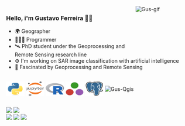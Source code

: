 <div>
  <img align="right" alt="Gus-gif" height="120" width="150" src="https://tenor.com/view/goku-sleepy-sleeping-dbz-gif-9473490.gif">
</div>

### Hello, i'm Gustavo Ferreira 👨🏻

- 🌍 Geographer
- 👨🏻‍💻 Programmer
- 🛰 PhD student under the Geoprocessing and Remote Sensing research line
- ⚙ I'm working on SAR image classification with artificial intelligence
- 🤩 Fascinated by Geoprocessing and Remote Sensing

<div style="display: inline_block"><br>
  <img align="center" alt="Gus-Python" height="40" width="50" src="https://raw.githubusercontent.com/devicons/devicon/master/icons/python/python-original.svg">
  <img align="center" alt="Gus-Jupyter" height="40" width="50" src="https://raw.githubusercontent.com/devicons/devicon/master/icons/jupyter/jupyter-original-wordmark.svg">
  <img align="center" alt="Gus-R" height="40" width="50" src="https://raw.githubusercontent.com/devicons/devicon/master/icons/r/r-original.svg">
  <img align="center" alt="Gus-Julia" height="40" width="50" src="https://raw.githubusercontent.com/devicons/devicon/master/icons/julia/julia-original.svg">
  <img align="center" alt="Gus-Postgre" height="40" width="50" src="https://raw.githubusercontent.com/devicons/devicon/master/icons/postgresql/postgresql-original.svg">
  <img align="center" alt="Gus-Qgis" height="40" width="50" src="https://upload.wikimedia.org/wikipedia/commons/9/91/QGIS_logo_new.svg">
</div>

##

<div>
  <img height="177" src="https://github-readme-stats.vercel.app/api?username=Gustavoohs&show_icons=true&theme=light&include_all_commits=true&count_private=true"/>
  <img height="180" src="https://github-readme-stats.vercel.app/api/top-langs/?username=Gustavoohs&layout=compact&langs_count=16&theme=light"/>
</div>
 
<div>
  <a href="https://www.instagram.com/gustavomassay" target="_blank"><img src="https://img.shields.io/badge/-Instagram-%23E4405F?style=for-the-badge&logo=instagram&logoColor=white" target="_blank"></a>
  <a href="https://www.linkedin.com/in/gustavo-ferreira-221510159/" target="_blank"><img src="https://img.shields.io/badge/-LinkedIn-%230077B5?style=for-the-badge&logo=linkedin&logoColor=white" target="_blank"></a> 
  <a href = "mailto:gustavoohs@gmail.com"><img src="https://img.shields.io/badge/Gmail-D14836?style=for-the-badge&logo=gmail&logoColor=white" target="_blank"></a>
    
</div>
